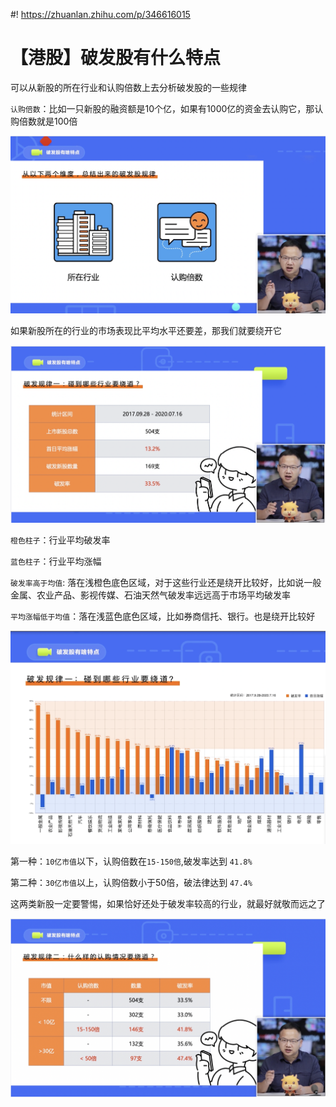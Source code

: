 #! https://zhuanlan.zhihu.com/p/346616015

# 【港股】破发股有什么特点

可以从新股的所在行业和认购倍数上去分析破发股的一些规律

`认购倍数`：比如一只新股的融资额是10个亿，如果有1000亿的资金去认购它，那认购倍数就是100倍

![image-20210124124837583](assets/image-20210124124837583.png)

如果新股所在的行业的市场表现比平均水平还要差，那我们就要绕开它

![image-20210124125535293](assets/image-20210124125535293.png)

`橙色柱子`：行业平均破发率

`蓝色柱子`：行业平均涨幅

`破发率高于均值`: 落在浅橙色底色区域，对于这些行业还是绕开比较好，比如说一般金属、农业产品、影视传媒、石油天然气破发率远远高于市场平均破发率

`平均涨幅低于均值`：落在浅蓝色底色区域，比如券商信托、银行。也是绕开比较好

![image-20210124124904681](assets/image-20210124124904681.png)

第一种：`10亿市值`以下，认购倍数在`15-150倍`,破发率达到 `41.8%`

第二种：`30亿市值`以上，认购倍数小于50倍，破法律达到 `47.4%`

这两类新股一定要警惕，如果恰好还处于破发率较高的行业，就最好就敬而远之了

![image-20210124124941578](assets/image-20210124124941578.png)

